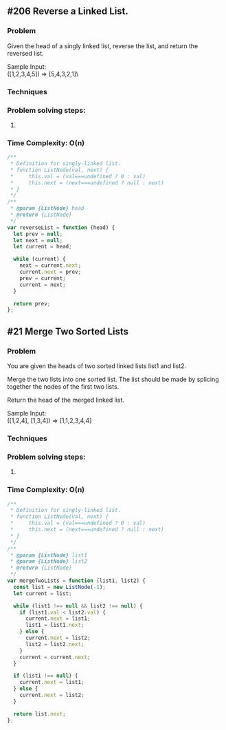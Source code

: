 ## #206 Reverse a Linked List.

### Problem

Given the head of a singly linked list, reverse the list, and return the reversed list.

Sample Input:\
([1,2,3,4,5]) => [5,4,3,2,1]\

### Techniques

### Problem solving steps:

1.

### Time Complexity: O(n)

```javascript
/**
 * Definition for singly-linked list.
 * function ListNode(val, next) {
 *     this.val = (val===undefined ? 0 : val)
 *     this.next = (next===undefined ? null : next)
 * }
 */
/**
 * @param {ListNode} head
 * @return {ListNode}
 */
var reverseList = function (head) {
  let prev = null;
  let next = null;
  let current = head;

  while (current) {
    next = current.next;
    current.next = prev;
    prev = current;
    current = next;
  }

  return prev;
};
```

## #21 Merge Two Sorted Lists

### Problem

You are given the heads of two sorted linked lists list1 and list2.

Merge the two lists into one sorted list. The list should be made by splicing together the nodes of the first two lists.

Return the head of the merged linked list.

Sample Input:\
([1,2,4], [1,3,4]) => [1,1,2,3,4,4]

### Techniques

### Problem solving steps:

1.

### Time Complexity: O(n)

```javascript
/**
 * Definition for singly-linked list.
 * function ListNode(val, next) {
 *     this.val = (val===undefined ? 0 : val)
 *     this.next = (next===undefined ? null : next)
 * }
 */
/**
 * @param {ListNode} list1
 * @param {ListNode} list2
 * @return {ListNode}
 */
var mergeTwoLists = function (list1, list2) {
  const list = new ListNode(-1);
  let current = list;

  while (list1 !== null && list2 !== null) {
    if (list1.val < list2.val) {
      current.next = list1;
      list1 = list1.next;
    } else {
      current.next = list2;
      list2 = list2.next;
    }
    current = current.next;
  }

  if (list1 !== null) {
    current.next = list1;
  } else {
    current.next = list2;
  }

  return list.next;
};
```
